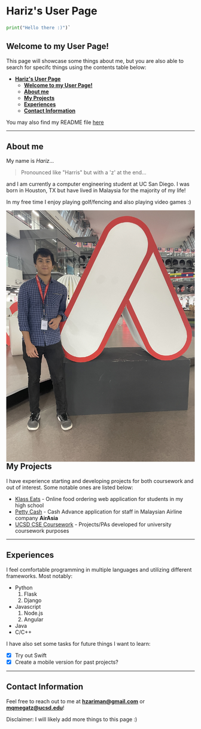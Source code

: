 # **Hariz's User Page**

```python
print("Hello there :)")`
```
## **Welcome to my User Page!**
This page will showcase some things about me, but you are also able to search for specifc things using the contents table below:


- [**Hariz's User Page**](#harizs-user-page)
  - [**Welcome to my User Page!**](#welcome-to-my-user-page)
  - [**About me**](#about-me)
  - [**My Projects**](#my-projects)
  - [**Experiences**](#experiences)
  - [**Contact Information**](#contact-information)

You may also find my README file [here](README.md)

---
## **About me**
My name is *Hariz*...
> Pronounced like "Harris" but with a 'z' at the end...
> 
and I am currently a computer engineering student at UC San Diego. I was born in Houston, TX but have lived in Malaysia for the majority of my life! 

In my free time I enjoy playing golf/fencing and also playing video games :)

<img style="float: left;" src="Pictures/IMG_7015.JPG">

---

## **My Projects**
I have experience starting and developing projects for both coursework and out of interest. Some notable ones are listed below:

* [Klass Eats](https://github.com/hzariman/KlassEats) - Online food ordering web application for students in my high school
* [Petty Cash](https://front-end-dot-airasia-pettycash-stg.appspot.com/) - Cash Advance application for staff in Malaysian Airline company **AirAsia**
* [UCSD CSE Coursework](https://github.com/hzariman) - Projects/PAs developed for university coursework purposes



---
## **Experiences**
I feel comfortable programming in multiple languages and utilizing different frameworks. Most notably:

* Python 
  1. Flask
  1.  Django
* Javascript
  1.  Node.js
  1. Angular
* Java
* C/C++

I have also set some tasks for future things I want to learn:

- [x] Try out Swift
- [x]  Create a mobile version for past projects?

---
## **Contact Information**
Feel free to reach out to me at **hzariman@gmail.com** or **mqmegatz@ucsd.edu**!

Disclaimer: I will likely add more things to this page :)